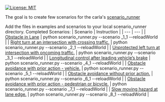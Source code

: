 [![License: MIT](https://img.shields.io/badge/License-MIT-yellow.svg)](https://opensource.org/licenses/MIT)


The goal is to create few scenarios for the carla's [scenario_runner](https://github.com/carla-simulator/scenario_runner)

Add the files in examples and scenarios to your local scenario_runner directory.
Completed Scenarios:
| Scenario | Instruction |
| --- | --- |
| [Obstacle in Lane](https://leaderboard.carla.org/scenarios/#:~:text=12%20%2D-,Obstacle%20in%20lane,-.%0AThe%20ego)  | python scenario_runner.py --scenario _1_1 --reloadWorld |
| [Right turn at an intersection with crossing traffic.](https://leaderboard.carla.org/scenarios/#:~:text=Right%20turn%20at%20an%20intersection%20with%20crossing%20traffic.) | python scenario_runner.py --scenario _2_1 --reloadWorld |
| [Unprotected left turn at intersection with oncoming traffic.](https://leaderboard.carla.org/scenarios/#:~:text=Unprotected%20left%20turn%20at%20intersection%20with%20oncoming%20traffic) | python scenario_runner.py --scenario _3_1 --reloadWorld |
| [ Longitudinal control after leading vehicle’s brake](https://leaderboard.carla.org/scenarios/#:~:text=Longitudinal%20control%20after%20leading%20vehicle%E2%80%99s%20brake) | python scenario_runner.py --scenario _4_1 --reloadWorld |
| [Obstacle avoidance with prior action - vehicle.](https://leaderboard.carla.org/scenarios/#:~:text=Obstacle%20avoidance%20with%20prior%20action%20%2D%20vehicle.) | python scenario_runner.py --scenario _5_1 --reloadWorld |
| [Obstacle avoidance without prior action.](https://leaderboard.carla.org/scenarios/#:~:text=Obstacle%20avoidance%20without%20prior%20action.) | python scenario_runner.py --scenario _6_1 --reloadWorld |
| [Obstacle avoidance with prior action - pedestrian or bicycle.](https://leaderboard.carla.org/scenarios/#:~:text=Obstacle%20avoidance%20with%20prior%20action%20%2D%20pedestrian%20or%20bicycle.)  | python scenario_runner.py --scenario _7_1 --reloadWorld |
| [Slow moving hazard at lane edge.](https://leaderboard.carla.org/scenarios/#:~:text=14a%20%2D-,Slow%20moving%20hazard%20at%20lane%20edge.,-The%20ego%2Dvehicle) | python scenario_runner.py --scenario _8_1 --reloadWorld |